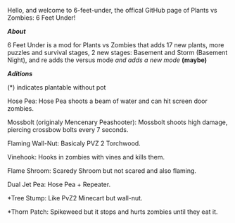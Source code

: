 Hello, and welcome to 6-feet-under, the offical GitHub page of Plants vs Zombies: 6 Feet Under!

***About***

6 Feet Under is a mod for Plants vs Zombies that adds 17 new plants, more puzzles and survival stages, 2 new stages: Basement and Storm (Basement Night), and re adds the versus mode *and adds a new mode* **(maybe)** 

***Aditions***

(*) indicates plantable without pot

Hose Pea:
Hose Pea shoots a beam of water and can hit screen door zombies.

Mossbolt (originaly Mencenary Peashooter):
Mossbolt shoots high damage, piercing crossbow bolts every 7 seconds.

Flaming Wall-Nut:
Basicaly PVZ 2 Torchwood.

Vinehook:
Hooks in zombies with vines and kills them.

Flame Shroom:
Scaredy Shroom but not scared and also flaming.

Dual Jet Pea:
Hose Pea + Repeater.

*Tree Stump:
Like PvZ2 Minecart but wall-nut.

*Thorn Patch:
Spikeweed but it stops and hurts zombies until they eat it.
